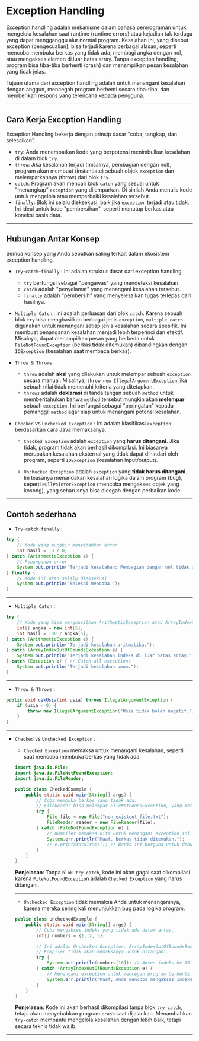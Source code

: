 # Exception Handling

Exception handling adalah mekanisme dalam bahasa pemrograman untuk mengelola kesalahan saat runtime (runtime errors) atau kejadian tak terduga yang dapat mengganggu alur normal program. Kesalahan ini, yang disebut exception (pengecualian), bisa terjadi karena berbagai alasan, seperti mencoba membuka berkas yang tidak ada, membagi angka dengan nol, atau mengakses elemen di luar batas array. Tanpa exception handling, program bisa tiba-tiba berhenti (crash) dan menampilkan pesan kesalahan yang tidak jelas.

Tujuan utama dari exception handling adalah untuk menangani kesalahan dengan anggun, mencegah program berhenti secara tiba-tiba, dan memberikan respons yang terencana kepada pengguna.

---

## Cara Kerja Exception Handling
Exception Handling bekerja dengan prinsip dasar "coba, tangkap, dan selesaikan".
- `try`: Anda menempatkan kode yang berpotensi menimbulkan kesalahan di dalam blok `try`.
- `throw`: Jika kesalahan terjadi (misalnya, pembagian dengan nol), program akan membuat (instantiate) sebuah objek `exception` dan melemparkannya (throw) dari blok `try`.
- `catch`: Program akan mencari blok `catch` yang sesuai untuk "menangkap" `exception` yang dilemparkan. Di sinilah Anda menulis kode untuk mengelola atau memperbaiki kesalahan tersebut.
- `finally`: Blok ini selalu dieksekusi, baik jika `exception` terjadi atau tidak. Ini ideal untuk kode "pembersihan", seperti menutup berkas atau koneksi basis data.

---

## Hubungan Antar Konsep
Semua konsep yang Anda sebutkan saling terkait dalam ekosistem exception handling.
- `Try`-`catch`-`finally` : Ini adalah struktur dasar dari exception handling.
    - `try` berfungsi sebagai "pengawas" yang mendeteksi kesalahan.
    - `catch` adalah "penyelamat" yang menangani kesalahan tersebut.
    - `finally` adalah "pembersih" yang menyelesaikan tugas terlepas dari hasilnya.

- `Multiple Catch` : 
ini adalah perluasan dari blok `catch`. Karena sebuah blok `try` bisa menghasilkan berbagai jenis `exception`, `multiple catch` digunakan untuk menangani setiap jenis kesalahan secara spesifik. Ini membuat penanganan kesalahan menjadi lebih terperinci dan efektif. Misalnya, dapat menampilkan pesan yang berbeda untuk `FileNotFoundException` (berkas tidak ditemukan) dibandingkan dengan `IOException` (kesalahan saat membaca berkas).

- `Throw & Throws`
    - `throw` adalah **aksi** yang dilakukan untuk melempar sebuah `exception` secara manual. Misalnya, `throw new IllegalArgumentException` jika sebuah nilai tidak memenuhi kriteria yang ditetapkan.
    - `throws` adalah **deklarasi** di tanda tangan sebuah `method` untuk memberitahukan bahwa `method` tersebut mungkin akan **melempar** sebuah `exception`. Ini berfungsi sebagai "peringatan" kepada pemanggil `method` agar siap untuk menangani potensi kesalahan.

- `Checked` vs `Unchecked Exception` : Ini adalah klasifikasi `exception` berdasarkan cara Java memaksanya.
    - `Checked Exception` adalah `exception` yang **harus ditangani**. Jika tidak, program tidak akan berhasil dikompilasi. Ini biasanya merupakan kesalahan eksternal yang tidak dapat dihindari oleh program, seperti `IOException` (kesalahan input/output).

    - `Unchecked Exception` adalah `exception` yang **tidak harus ditangani**. Ini biasanya menandakan kesalahan logika dalam program (bug), seperti `NullPointerException` (mencoba mengakses objek yang kosong), yang seharusnya bisa dicegah dengan perbaikan kode.

---

## Contoh sederhana
- `Try`-`catch`-`finally` :
```java
try {
    // Kode yang mungkin menyebabkan error
    int hasil = 10 / 0; 
} catch (ArithmeticException e) {
    // Penanganan error
    System.out.println("Terjadi kesalahan: Pembagian dengan nol tidak diizinkan.");
} finally {
    // Kode ini akan selalu dieksekusi
    System.out.println("Selesai mencoba.");
}
```

---

- `Multiple Catch` :
```java
try {
    // Kode yang bisa menghasilkan ArithmeticException atau ArrayIndexOutOfBoundsException
    int[] angka = new int[5];
    int hasil = 100 / angka[5];
} catch (ArithmeticException e) {
    System.out.println("Terjadi kesalahan aritmatika.");
} catch (ArrayIndexOutOfBoundsException e) {
    System.out.println("Terjadi kesalahan indeks di luar batas array.");
} catch (Exception e) { // Catch all exceptions
    System.out.println("Terjadi kesalahan umum.");
}
```

---

- `Throw & Throws` :
```java
public void cekUsia(int usia) throws IllegalArgumentException {
    if (usia < 0) {
        throw new IllegalArgumentException("Usia tidak boleh negatif.");
    }
}
```

---

- `Checked` vs `Unchecked Exception` :
    - `Checked Exception` memaksa untuk menangani kesalahan, seperti saat mencoba membuka berkas yang tidak ada.
    ```java
    import java.io.File;
    import java.io.FileNotFoundException;
    import java.io.FileReader;

    public class CheckedExample {
        public static void main(String[] args) {
            // Coba membuka berkas yang tidak ada.
            // FileReader bisa melempar FileNotFoundException, yang merupakan Checked Exception.
            try {
                File file = new File("non_existent_file.txt");
                FileReader reader = new FileReader(file);
            } catch (FileNotFoundException e) {
                // Kompiler memaksa kita untuk menangani exception ini.
                System.err.println("Maaf, berkas tidak ditemukan.");
                // e.printStackTrace(); // Baris ini berguna untuk debugging
            }
        }
    }

    ```
    **Penjelasan**: Tanpa `blok try-catch`, kode ini akan gagal saat dikompilasi karena `FileNotFoundExceptio`n adalah `Checked Exception` yang harus ditangani.

    ---

    - `Unchecked Exception` tidak memaksa Anda untuk menanganinya, karena mereka sering kali menunjukkan bug pada logika program.
    ```java
    public class UncheckedExample {
        public static void main(String[] args) {
            // Coba mengakses indeks yang tidak ada dalam array.
            int[] numbers = {1, 2, 3};

            // Ini adalah Unchecked Exception, ArrayIndexOutOfBoundsException.
            // Kompiler tidak akan memaksanya untuk ditangani.
            try {
                System.out.println(numbers[10]); // Akses indeks ke-10 (di luar batas array)
            } catch (ArrayIndexOutOfBoundsException e) {
                // Menangani exception untuk mencegah program berhenti.
                System.err.println("Maaf, Anda mencoba mengakses indeks yang tidak ada.");
            }
        }
    }
    ```
    **Penjelasan**: Kode ini akan berhasil dikompilasi tanpa blok `try-catch`, tetapi akan menyebabkan program `crash` saat dijalankan. Menambahkan `try-catch` membantu mengelola kesalahan dengan lebih baik, tetapi secara teknis tidak wajib.

---
